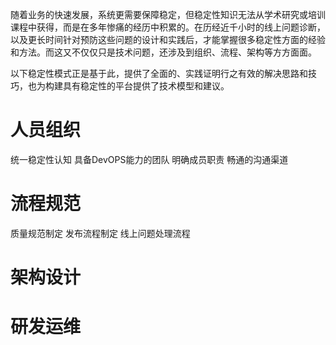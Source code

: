 随着业务的快速发展，系统更需要保障稳定，但稳定性知识无法从学术研究或培训课程中获得，而是在多年惨痛的经历中积累的。在历经近千小时的线上问题诊断，以及更长时间针对预防这些问题的设计和实践后，才能掌握很多稳定性方面的经验和方法。而这又不仅仅只是技术问题，还涉及到组织、流程、架构等方方面面。

以下稳定性模式正是基于此，提供了全面的、实践证明行之有效的解决思路和技巧，也为构建具有稳定性的平台提供了技术模型和建议。

人员组织
============
统一稳定性认知
具备DevOPS能力的团队
明确成员职责
畅通的沟通渠道

流程规范
============
质量规范制定
发布流程制定
线上问题处理流程

架构设计
============


研发运维
============

